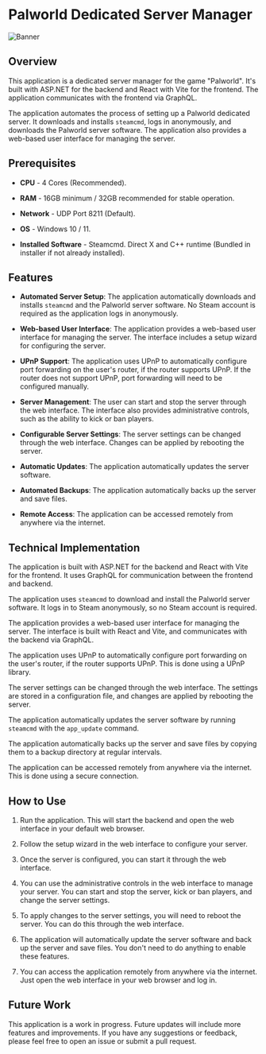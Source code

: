# Palworld Dedicated Server Manager

![Banner](https://github.com/james-haddock/palworld-server-manager/assets/123553781/216e5b6a-4a14-4c44-a879-7090e1f9e076)

## Overview

This application is a dedicated server manager for the game "Palworld". It's built with ASP.NET for the backend and React with Vite for the frontend. The application communicates with the frontend via GraphQL.

The application automates the process of setting up a Palworld dedicated server. It downloads and installs `steamcmd`, logs in anonymously, and downloads the Palworld server software. The application also provides a web-based user interface for managing the server.

## Prerequisites

- **CPU** - 4 Cores (Recommended).

- **RAM** - 16GB minimum / 32GB recommended for stable operation.

- **Network** - UDP Port 8211 (Default).

- **OS** - Windows 10 / 11.

- **Installed Software** - Steamcmd. Direct X and C++ runtime (Bundled in installer if not already installed).

## Features

- **Automated Server Setup**: The application automatically downloads and installs `steamcmd` and the Palworld server software. No Steam account is required as the application logs in anonymously.

- **Web-based User Interface**: The application provides a web-based user interface for managing the server. The interface includes a setup wizard for configuring the server.

- **UPnP Support**: The application uses UPnP to automatically configure port forwarding on the user's router, if the router supports UPnP. If the router does not support UPnP, port forwarding will need to be configured manually.

- **Server Management**: The user can start and stop the server through the web interface. The interface also provides administrative controls, such as the ability to kick or ban players.

- **Configurable Server Settings**: The server settings can be changed through the web interface. Changes can be applied by rebooting the server.

- **Automatic Updates**: The application automatically updates the server software.

- **Automated Backups**: The application automatically backs up the server and save files.

- **Remote Access**: The application can be accessed remotely from anywhere via the internet.

## Technical Implementation

The application is built with ASP.NET for the backend and React with Vite for the frontend. It uses GraphQL for communication between the frontend and backend.

The application uses `steamcmd` to download and install the Palworld server software. It logs in to Steam anonymously, so no Steam account is required.

The application provides a web-based user interface for managing the server. The interface is built with React and Vite, and communicates with the backend via GraphQL.

The application uses UPnP to automatically configure port forwarding on the user's router, if the router supports UPnP. This is done using a UPnP library.

The server settings can be changed through the web interface. The settings are stored in a configuration file, and changes are applied by rebooting the server.

The application automatically updates the server software by running `steamcmd` with the `app_update` command.

The application automatically backs up the server and save files by copying them to a backup directory at regular intervals.

The application can be accessed remotely from anywhere via the internet. This is done using a secure connection.

## How to Use

1. Run the application. This will start the backend and open the web interface in your default web browser.

2. Follow the setup wizard in the web interface to configure your server.

3. Once the server is configured, you can start it through the web interface.

4. You can use the administrative controls in the web interface to manage your server. You can start and stop the server, kick or ban players, and change the server settings.

5. To apply changes to the server settings, you will need to reboot the server. You can do this through the web interface.

6. The application will automatically update the server software and back up the server and save files. You don't need to do anything to enable these features.

7. You can access the application remotely from anywhere via the internet. Just open the web interface in your web browser and log in.

## Future Work

This application is a work in progress. Future updates will include more features and improvements. If you have any suggestions or feedback, please feel free to open an issue or submit a pull request.
